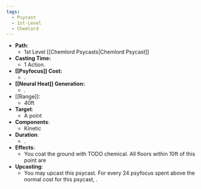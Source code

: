 ```yaml
---
tags:
  - Psycast
  - 1st-Level
  - Chemlord
---
```

- **Path**:
	- 1st Level [[Chemlord Psycasts|Chemlord Psycast]]
- **Casting Time:**
	- 1 Action.
- **[[Psyfocus]] Cost:**
	- .
- **[[Neural Heat]] Generation:**
	- .
- [[Range]]:
	- 40ft
- **Target**:
	- A point
- **Components**:
	- Kinetic
- **Duration**:
	- .
- **Effects**:
	- You coat the ground with TODO chemical. All floors within 10ft of this point are 
- **Upcasting**:
	- You may upcast this psycast. For every 24 psyfocus spent above the normal cost for this psycast, .
